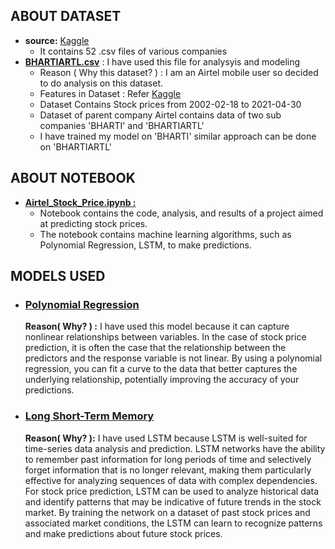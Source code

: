 ## ABOUT DATASET
* <b>source:</b> [Kaggle](https://www.kaggle.com/datasets/rohanrao/nifty50-stock-market-data?select=BHARTIARTL.csv)
    * It contains 52 .csv files of various companies 
* <b><u>BHARTIARTL.csv</u></b> : I have used this file for analysyis and modeling
    * Reason ( Why this dataset? ) : I am an Airtel mobile user so decided to do analysis on this dataset. 
    * Features in Dataset : Refer [Kaggle](https://www.kaggle.com/datasets/rohanrao/nifty50-stock-market-data?select=BHARTIARTL.csv)
    * Dataset Contains Stock prices from 2002-02-18 to 2021-04-30
    * Dataset of parent company Airtel contains data of two sub companies 'BHARTI' and 'BHARTIARTL'
    * I have trained my model on 'BHARTI' similar approach can be done on 'BHARTIARTL'

## ABOUT NOTEBOOK
* <b><u>Airtel_Stock_Price.ipynb :</u></b>
    * Notebook contains the code, analysis, and results of a project aimed at predicting stock prices.
    * The notebook contains machine learning algorithms, such as Polynomial Regression, LSTM, to make predictions.
    
## MODELS USED
* <h3><b><u>Polynomial Regression</u></b></h3> 
    <b>Reason( Why? ) :</b> I have used this model because  it can capture nonlinear relationships between variables. In the case of stock price prediction, it is often the case that the relationship between the predictors and the response variable is not linear. By using a polynomial regression, you can fit a curve to the data that better captures the underlying relationship, potentially improving the accuracy of your predictions.
* <h3><b><u>Long Short-Term Memory</u></b> </h3>
    <b>Reason( Why? ):</b> I have used LSTM because LSTM is well-suited for time-series data analysis and prediction. LSTM networks have the ability to remember past information for long periods of time and selectively forget information that is no longer relevant, making them particularly effective for analyzing sequences of data with complex dependencies. For stock price prediction, LSTM can be used to analyze historical data and identify patterns that may be indicative of future trends in the stock market. By training the network on a dataset of past stock prices and associated market conditions, the LSTM can learn to recognize patterns and make predictions about future stock prices.
